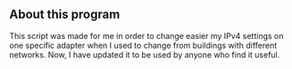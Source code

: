 ## About this program

This script was made for me in order to change easier my IPv4 settings on one specific adapter when I used to change from buildings with different networks. Now, I have updated it to be used by anyone who find it useful.